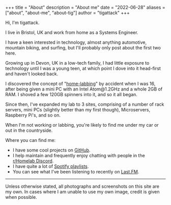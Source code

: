 +++
title = "About"
description = "About me"
date = "2022-06-28"
aliases = ["about", "about-me", "about-tig"]
author = "tigattack"
+++

Hi, I'm tigattack.

I live in Bristol, UK and work from home as a Systems Engineer.

I have a keen interested in technology, almost anything automotive, mountain biking, and surfing, but I'll probably only post about the first two here.

Growing up in Devon, UK in a low-tech family, I had little exposure to technology until I was a young teen, at which point I dove into it head-first and haven't looked back.

I discovered the concept of "[home-labbing](https://www.reddit.com/r/homelab/wiki/introduction)" by accident when I was 16, after being given a mini PC with an Intel Atom\@1.2GHz and a whole 2GB of RAM. I shoved a few 120GB spinners into it, and so it all began.

Since then, I've expanded my lab to 3 sites, comprising of a number of rack servers, mini PCs (slightly better than my first though), Microservers, Raspberry Pi's, and so on.

When I'm not working or labbing, you're likely to find me under my car or out in the countryside.

Where you can find me:

* I have some cool projects on [GitHub](https://github.com/tigattack).
* I help maintain and frequently enjoy chatting with people in the [r/Homelab Discord](https://discord.gg/homelab).
* I have quite a lot of [Spotify playlists](https://open.spotify.com/user/jzdq9f73omuknrr57rnsd3xxq?si=c63dcb8ffd3f4bac).
* You can see what I've been listening to recently on [Last.FM](https://last.fm/user/tigattack).

---

Unless otherwise stated, all photographs and screenshots on this site are my own.
In cases where I am unable to use my own image, credit is given when possible.
